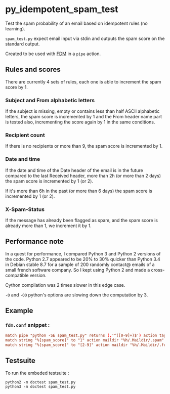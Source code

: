# py_idempotent_spam_test

Test the spam probability of an email based on idempotent rules (no learning).

`spam_test.py` expect email input via stdin and outputs the spam score on the standard output.

Created to be used with [FDM](https://github.com/nicm/fdm) in a `pipe` action.

## Rules and scores

There are currently 4 sets of rules, each one is able to increment the spam score by 1.

### Subject and From alphabetic letters

If the subject is missing, empty or contains less than half ASCII alphabetic letters, the spam score is incremented by 1 and the From header name part is tested also, incrementing the score again by 1 in the same conditions.

### Recipient count

If there is no recipients or more than 9, the spam score is incremented by 1.

### Date and time

If the date and time of the Date header of the email is in the future compared to the last Received header, more than 2h (or more than 2 days) the spam score is incremented by 1 (or 2).

If it's more than 6h in the past (or more than 6 days) the spam score is incremented by 1 (or 2).

### X-Spam-Status

If the message has already been flagged as spam, and the spam score is already more than 1, we increment it by 1.

## Performance note

In a quest for performance, I compared Python 3 and Python 2 versions of the code. Python 2.7 appeared to be 20% to 30% quicker than Python 3.4 in Debian stable 8.7 for a sample of 200 randomly contact@ emails of a small french software company. So I kept using Python 2 and made a cross-compatible version.

Cython compilation was 2 times slower in this edge case.

`-O` and `-OO` python's options are slowing down the computation by 3.


## Example

### `fdm.conf` snippet :

```conf
match pipe "python -SE spam_test.py" returns (,'^([0-9]+)$') action tag "spam_score" value "%[command0]" continue
match string "%[spam_score]" to "1" action maildir "%h/.Maildir/.spam"
match string "%[spam_score]" to "[2-9]" action maildir "%h/.Maildir/.furspam"
```

## Testsuite

To run the embeded testsuite :
```shell
python2 -m doctest spam_test.py
python3 -m doctest spam_test.py
```

